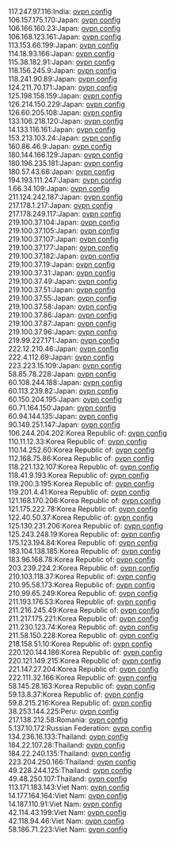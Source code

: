 117.247.97.116:India: [ovpn config](vpn/117_247_97_116.ovpn)  
106.157.175.170:Japan: [ovpn config](vpn/106_157_175_170.ovpn)  
106.166.160.23:Japan: [ovpn config](vpn/106_166_160_23.ovpn)  
106.168.123.161:Japan: [ovpn config](vpn/106_168_123_161.ovpn)  
113.153.66.199:Japan: [ovpn config](vpn/113_153_66_199.ovpn)  
114.18.93.166:Japan: [ovpn config](vpn/114_18_93_166.ovpn)  
115.38.182.91:Japan: [ovpn config](vpn/115_38_182_91.ovpn)  
118.156.245.9:Japan: [ovpn config](vpn/118_156_245_9.ovpn)  
118.241.90.89:Japan: [ovpn config](vpn/118_241_90_89.ovpn)  
124.211.70.171:Japan: [ovpn config](vpn/124_211_70_171.ovpn)  
125.198.158.159:Japan: [ovpn config](vpn/125_198_158_159.ovpn)  
126.214.150.229:Japan: [ovpn config](vpn/126_214_150_229.ovpn)  
126.60.205.108:Japan: [ovpn config](vpn/126_60_205_108.ovpn)  
133.106.218.120:Japan: [ovpn config](vpn/133_106_218_120.ovpn)  
14.133.116.161:Japan: [ovpn config](vpn/14_133_116_161.ovpn)  
153.213.103.24:Japan: [ovpn config](vpn/153_213_103_24.ovpn)  
160.86.46.9:Japan: [ovpn config](vpn/160_86_46_9.ovpn)  
180.144.166.129:Japan: [ovpn config](vpn/180_144_166_129.ovpn)  
180.196.235.181:Japan: [ovpn config](vpn/180_196_235_181.ovpn)  
180.57.43.66:Japan: [ovpn config](vpn/180_57_43_66.ovpn)  
194.193.111.247:Japan: [ovpn config](vpn/194_193_111_247.ovpn)  
1.66.34.109:Japan: [ovpn config](vpn/1_66_34_109.ovpn)  
211.124.242.187:Japan: [ovpn config](vpn/211_124_242_187.ovpn)  
217.178.1.217:Japan: [ovpn config](vpn/217_178_1_217.ovpn)  
217.178.249.117:Japan: [ovpn config](vpn/217_178_249_117.ovpn)  
219.100.37.104:Japan: [ovpn config](vpn/219_100_37_104.ovpn)  
219.100.37.105:Japan: [ovpn config](vpn/219_100_37_105.ovpn)  
219.100.37.107:Japan: [ovpn config](vpn/219_100_37_107.ovpn)  
219.100.37.177:Japan: [ovpn config](vpn/219_100_37_177.ovpn)  
219.100.37.182:Japan: [ovpn config](vpn/219_100_37_182.ovpn)  
219.100.37.19:Japan: [ovpn config](vpn/219_100_37_19.ovpn)  
219.100.37.31:Japan: [ovpn config](vpn/219_100_37_31.ovpn)  
219.100.37.49:Japan: [ovpn config](vpn/219_100_37_49.ovpn)  
219.100.37.51:Japan: [ovpn config](vpn/219_100_37_51.ovpn)  
219.100.37.55:Japan: [ovpn config](vpn/219_100_37_55.ovpn)  
219.100.37.58:Japan: [ovpn config](vpn/219_100_37_58.ovpn)  
219.100.37.86:Japan: [ovpn config](vpn/219_100_37_86.ovpn)  
219.100.37.87:Japan: [ovpn config](vpn/219_100_37_87.ovpn)  
219.100.37.96:Japan: [ovpn config](vpn/219_100_37_96.ovpn)  
219.99.227.171:Japan: [ovpn config](vpn/219_99_227_171.ovpn)  
222.12.210.46:Japan: [ovpn config](vpn/222_12_210_46.ovpn)  
222.4.112.69:Japan: [ovpn config](vpn/222_4_112_69.ovpn)  
223.223.15.109:Japan: [ovpn config](vpn/223_223_15_109.ovpn)  
58.85.78.228:Japan: [ovpn config](vpn/58_85_78_228.ovpn)  
60.108.244.188:Japan: [ovpn config](vpn/60_108_244_188.ovpn)  
60.113.239.82:Japan: [ovpn config](vpn/60_113_239_82.ovpn)  
60.150.204.195:Japan: [ovpn config](vpn/60_150_204_195.ovpn)  
60.71.164.150:Japan: [ovpn config](vpn/60_71_164_150.ovpn)  
60.94.144.135:Japan: [ovpn config](vpn/60_94_144_135.ovpn)  
90.149.251.147:Japan: [ovpn config](vpn/90_149_251_147.ovpn)  
106.244.204.202:Korea Republic of: [ovpn config](vpn/106_244_204_202.ovpn)  
110.11.12.33:Korea Republic of: [ovpn config](vpn/110_11_12_33.ovpn)  
110.14.252.60:Korea Republic of: [ovpn config](vpn/110_14_252_60.ovpn)  
112.168.75.86:Korea Republic of: [ovpn config](vpn/112_168_75_86.ovpn)  
118.221.132.107:Korea Republic of: [ovpn config](vpn/118_221_132_107.ovpn)  
118.41.9.193:Korea Republic of: [ovpn config](vpn/118_41_9_193.ovpn)  
119.200.3.195:Korea Republic of: [ovpn config](vpn/119_200_3_195.ovpn)  
119.201.4.41:Korea Republic of: [ovpn config](vpn/119_201_4_41.ovpn)  
121.168.170.206:Korea Republic of: [ovpn config](vpn/121_168_170_206.ovpn)  
121.175.222.78:Korea Republic of: [ovpn config](vpn/121_175_222_78.ovpn)  
122.40.50.37:Korea Republic of: [ovpn config](vpn/122_40_50_37.ovpn)  
125.130.231.206:Korea Republic of: [ovpn config](vpn/125_130_231_206.ovpn)  
125.243.248.19:Korea Republic of: [ovpn config](vpn/125_243_248_19.ovpn)  
175.123.194.84:Korea Republic of: [ovpn config](vpn/175_123_194_84.ovpn)  
183.104.138.185:Korea Republic of: [ovpn config](vpn/183_104_138_185.ovpn)  
183.96.168.78:Korea Republic of: [ovpn config](vpn/183_96_168_78.ovpn)  
203.239.224.2:Korea Republic of: [ovpn config](vpn/203_239_224_2.ovpn)  
210.103.118.37:Korea Republic of: [ovpn config](vpn/210_103_118_37.ovpn)  
210.95.58.173:Korea Republic of: [ovpn config](vpn/210_95_58_173.ovpn)  
210.99.65.249:Korea Republic of: [ovpn config](vpn/210_99_65_249.ovpn)  
211.193.176.53:Korea Republic of: [ovpn config](vpn/211_193_176_53.ovpn)  
211.216.245.49:Korea Republic of: [ovpn config](vpn/211_216_245_49.ovpn)  
211.217.175.221:Korea Republic of: [ovpn config](vpn/211_217_175_221.ovpn)  
211.230.123.74:Korea Republic of: [ovpn config](vpn/211_230_123_74.ovpn)  
211.58.150.228:Korea Republic of: [ovpn config](vpn/211_58_150_228.ovpn)  
218.158.51.10:Korea Republic of: [ovpn config](vpn/218_158_51_10.ovpn)  
220.120.144.186:Korea Republic of: [ovpn config](vpn/220_120_144_186.ovpn)  
220.121.149.215:Korea Republic of: [ovpn config](vpn/220_121_149_215.ovpn)  
221.147.27.204:Korea Republic of: [ovpn config](vpn/221_147_27_204.ovpn)  
222.111.32.166:Korea Republic of: [ovpn config](vpn/222_111_32_166.ovpn)  
58.145.28.163:Korea Republic of: [ovpn config](vpn/58_145_28_163.ovpn)  
59.13.8.37:Korea Republic of: [ovpn config](vpn/59_13_8_37.ovpn)  
59.8.215.216:Korea Republic of: [ovpn config](vpn/59_8_215_216.ovpn)  
38.253.144.225:Peru: [ovpn config](vpn/38_253_144_225.ovpn)  
217.138.212.58:Romania: [ovpn config](vpn/217_138_212_58.ovpn)  
5.137.10.172:Russian Federation: [ovpn config](vpn/5_137_10_172.ovpn)  
134.236.16.133:Thailand: [ovpn config](vpn/134_236_16_133.ovpn)  
184.22.107.28:Thailand: [ovpn config](vpn/184_22_107_28.ovpn)  
184.22.240.135:Thailand: [ovpn config](vpn/184_22_240_135.ovpn)  
223.204.250.166:Thailand: [ovpn config](vpn/223_204_250_166.ovpn)  
49.228.244.125:Thailand: [ovpn config](vpn/49_228_244_125.ovpn)  
49.48.250.107:Thailand: [ovpn config](vpn/49_48_250_107.ovpn)  
113.171.183.143:Viet Nam: [ovpn config](vpn/113_171_183_143.ovpn)  
14.177.164.164:Viet Nam: [ovpn config](vpn/14_177_164_164.ovpn)  
14.187.110.91:Viet Nam: [ovpn config](vpn/14_187_110_91.ovpn)  
42.114.43.199:Viet Nam: [ovpn config](vpn/42_114_43_199.ovpn)  
42.118.94.46:Viet Nam: [ovpn config](vpn/42_118_94_46.ovpn)  
58.186.71.223:Viet Nam: [ovpn config](vpn/58_186_71_223.ovpn)  
